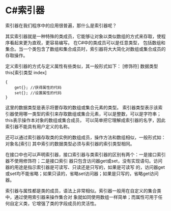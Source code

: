 # C#索引器

索引器在我们程序中的应用很普遍，那什么是索引器呢？


其实索引器就是一种特殊的类成员，它能够让对象以类似数组的方式来存取，使程序看起来更为直观，更容易编写。 在C#中的类成员可以是任意类型，
包括数组和集合。当一个类包含了数组和集合成员时，索引器将大大简化对数组或集合成员的存取操作。


定义索引器的方式与定义属性有些类似，其一般形式如下：
[修饰符] 数据类型 this[索引类型 index]
```
{
    get{}; //获得属性的代码
    set{}; //设置属性的代码
}
```

这里的数据类型是表示将要存取的数组或集合元素的类型。
索引器类型表示该索引器使用哪一类型的索引来存取数组或集合元素，可以是整数，可以是字符串；this表示操作本对象的数组或集合成员，
可以简单把它理解成索引器的名字，因此索引器不能具有用户定义的名称。

还可以通过索引器存取类的实例的数组成员，操作方法和数组相似，一般形式如：对象名[索引]
其中索引的数据类型必须与索引器的索引类型相同。

在接口中也可以声明索引器，接口索引器与类索引器的区别有两个：一是接口索引器不使用修饰符；二是接口索引
器只包含访问器get或set，没有实现语句。访问器的用途是指示索引器是可读写、只读还是只写的，如果是可读写
的，访问器get或set均不能省略；如果只读的，省略set访问器；如果是只写的，省略get访问器。

索引器与属性都是类的成员，语法上非常相似。索引器一般用在自定义的集合类中，通过使用索引器来操作集合对
象就如同使用数组一样简单；而属性可用于任何自定义类，它增强了类的字段成员的灵活性。